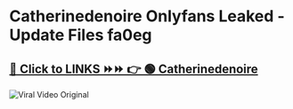 
 # Catherinedenoire Onlyfans Leaked - Update Files fa0eg

## <h2><a href="https://clipsfans.com/Catherinedenoire&ref=git">🔗 Click to LINKS ⏩⏩ 👉 🟢 Catherinedenoire </a></h2>

<a href="https://clipsfans.com/Catherinedenoire&ref=git" rel="nofollow" data-target="animated-image.originalLink"><img src="https://i.ibb.co.com/xMMVF88/686577567.gif" alt="Viral Video Original" style="max-width: 100%; display: inline-block;" data-target="animated-image.originalImage"></a>

